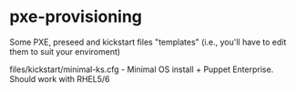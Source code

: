 pxe-provisioning
================

Some PXE, preseed and kickstart files "templates" (i.e., you'll have to edit them to suit your enviroment) 


files/kickstart/minimal-ks.cfg - Minimal OS install + Puppet Enterprise. Should work with RHEL5/6
